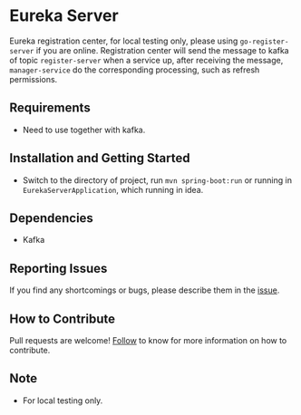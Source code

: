 # Eureka Server

 Eureka registration center, for local testing only, please using `go-register-server` if you are online. Registration center will send the message to kafka of topic `register-server` when a service up, after receiving the message, `manager-service` do the corresponding processing, such as refresh permissions. 

## Requirements
- Need to use together with kafka.

## Installation and Getting Started
- Switch to the directory of project, run `mvn spring-boot:run` or running in `EurekaServerApplication`, which running in idea.

## Dependencies
- Kafka 

## Reporting Issues

If you find any shortcomings or bugs, please describe them in the [issue](https://github.com/choerodon/choerodon/issues/new?template=issue_template.md).
    
## How to Contribute
Pull requests are welcome! [Follow](https://github.com/choerodon/choerodon/blob/master/CONTRIBUTING.md) to know for more information on how to contribute.

## Note
- For local testing only.